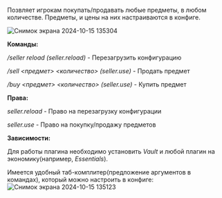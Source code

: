 Позвляет игрокам покупать/продавать любые предметы, в любом количестве. Предметы, и цены на них настраиваются в конфиге.

![Снимок экрана 2024-10-15 135304](https://github.com/user-attachments/assets/75102b77-018d-46a6-a462-8daae49d3574)

**Команды:**

*/seller reload* *(seller.reload)* - Перезагрузить конфигурацию

*/sell <предмет> <количество> (seller.use)* - Продать предмет

*/buy <предмет> <количество> (seller.use)* - Купить предмет


**Права:**

*seller.reload* - Право на перезагрузку конфигурации

*seller.use* - Право на покупку/продажу предметов


**Зависимости:**

Для работы плагина необходимо установить *Vault* и любой плагин на экономику(например, *Essentials*).

Имеется удобный таб-комплитер(предложение аргументов в командах), который можно настроить в конфиге:
![Снимок экрана 2024-10-15 135123](https://github.com/user-attachments/assets/987e8963-acd3-4fe1-bb6d-0067326e1b5a)
